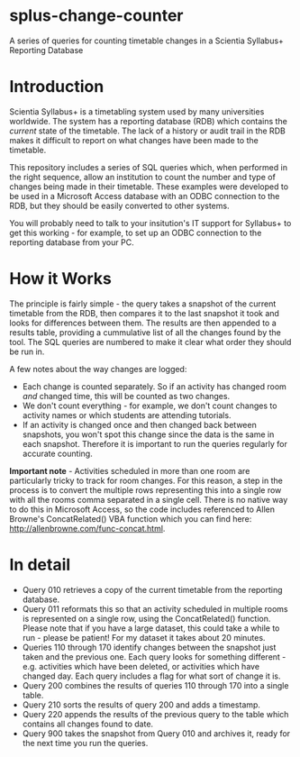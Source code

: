 # splus-change-counter
A series of queries for counting timetable changes in a Scientia Syllabus+ Reporting Database

# Introduction
Scientia Syllabus+ is a timetabling system used by many universities worldwide. The system has a reporting database (RDB) which contains the _current_ state of the timetable. The lack of a history or audit trail in the RDB makes it difficult to report on what changes have been made to the timetable.

This repository includes a series of SQL queries which, when performed in the right sequence, allow an institution to count the number and type of changes being made in their timetable. These examples were developed to be used in a Microsoft Access database with an ODBC connection to the RDB, but they should be easily converted to other systems.

You will probably need to talk to your insitution's IT support for Syllabus+ to get this working - for example, to set up an ODBC connection to the reporting database from your PC.

# How it Works
The principle is fairly simple - the query takes a snapshot of the current timetable from the RDB, then compares it to the last snapshot it took and looks for differences between them. The results are then appended to a results table, providing a cummulative list of all the changes found by the tool. The SQL queries are numbered to make it clear what order they should be run in.

A few notes about the way changes are logged:
* Each change is counted separately. So if an activity has changed room _and_ changed time, this will be counted as two changes.
* We don't count everything - for example, we don't count changes to activity names or which students are attending tutorials.
* If an activity is changed once and then changed back between snapshots, you won't spot this change since the data is the same in each snapshot. Therefore it is important to run the queries regularly for accurate counting.

**Important note** - Activities scheduled in more than one room are particularly tricky to track for room changes. For this reason, a step in the process is to convert the multiple rows representing this into a single row with all the rooms comma separated in a single cell. There is no native way to do this in Microsoft Access, so the code includes referenced to Allen Browne's ConcatRelated() VBA function which you can find here: http://allenbrowne.com/func-concat.html. 

# In detail
* Query 010 retrieves a copy of the current timetable from the reporting database.
* Query 011 reformats this so that an activity scheduled in multiple rooms is represented on a single row, using the ConcatRelated() function. Please note that if you have a large dataset, this could take a while to run - please be patient! For my dataset it takes about 20 minutes.
* Queries 110 through 170 identify changes between the snapshot just taken and the previous one. Each query looks for something different - e.g. activities which have been deleted, or activities which have changed day. Each query includes a flag for what sort of change it is.
* Query 200 combines the results of queries 110 through 170 into a single table.
* Query 210 sorts the results of query 200 and adds a timestamp.
* Query 220 appends the results of the previous query to the table which contains all changes found to date.
* Query 900 takes the snapshot from Query 010 and archives it, ready for the next time you run the queries.

